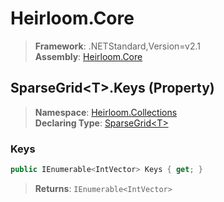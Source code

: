 # Heirloom.Core

> **Framework**: .NETStandard,Version=v2.1  
> **Assembly**: [Heirloom.Core][0]

## SparseGrid\<T>.Keys (Property)

> **Namespace**: [Heirloom.Collections][0]  
> **Declaring Type**: [SparseGrid\<T>][1]

### Keys

```cs
public IEnumerable<IntVector> Keys { get; }
```

> **Returns**: `IEnumerable<IntVector>`

[0]: ../../../Heirloom.Core.md
[1]: ../SparseGrid[T].md
